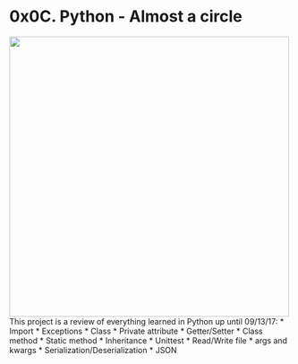 # 0x0C. Python - Almost a circle
<img src = "https://s3.amazonaws.com/intranet-projects-files/holbertonschool-higher-level_programming+/331/giphy.mp4" width = "500">
This project is a review of everything learned in Python up until 09/13/17:
* Import
* Exceptions
* Class
* Private attribute
* Getter/Setter
* Class method
* Static method
* Inheritance
* Unittest
* Read/Write file
* args and kwargs
* Serialization/Deserialization
* JSON